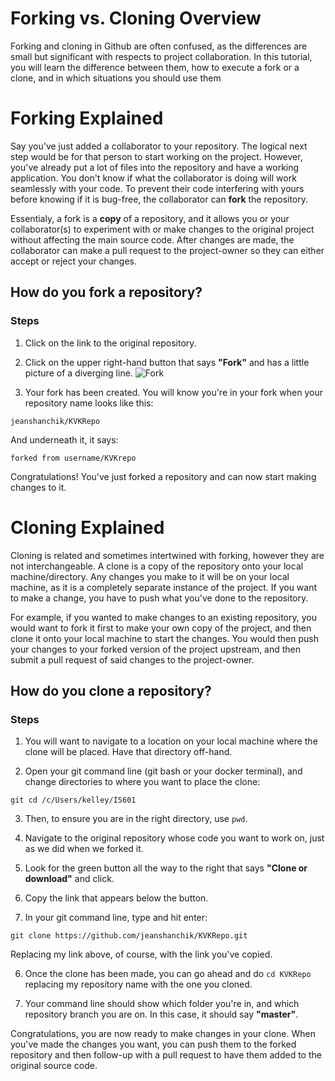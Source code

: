 # Forking vs. Cloning Overview

Forking and cloning in Github are often confused, as the differences are small but significant with respects to project collaboration. In this tutorial, you will learn the difference between them, how to execute a fork or a clone, and in which situations you should use them


# Forking Explained

Say you've just added a collaborator to your repository. The logical next step would be for that person to start working on the project. However, you've already put a lot of files into the repository and have a working application. You don't know if what the collaborator is doing will work seamlessly with your code. To prevent their code interfering with yours before knowing if it is bug-free, the collaborator can **fork** the repository. 

Essentialy, a fork is a **copy** of a repository, and it allows you or your collaborator(s) to experiment with or make changes to the original project without affecting the main source code. After changes are made, the collaborator can make a pull request to the project-owner so they can either accept or reject your changes.

## How do you fork a repository?

### Steps

1. Click on the link to the original repository.

2. Click on the upper right-hand button that says **"Fork"** and has a little picture of a diverging line. ![Fork](https://github.com/jeanshanchik/KVKRepo/blob/master/Git%20Collaboration%20Files/images/fork.png)

3. Your fork has been created. You will know you're in your fork when your repository name looks like this:

```jeanshanchik/KVKRepo```

And underneath it, it says:

```forked from username/KVKrepo```

Congratulations! You've just forked a repository and can now start making changes to it. 


# Cloning Explained

Cloning is related and sometimes intertwined with forking, however they are not interchangeable. A clone is a copy of the repository onto your local machine/directory. Any changes you make to it will be on your local machine, as it is a completely separate instance of the project. If you want to make a change, you have to push what you've done to the repository. 

For example, if you wanted to make changes to an existing repository, you would want to fork it first to make your own copy of the project, and then clone it onto your local machine to start the changes. You would then push your changes to your forked version of the project upstream, and then submit a pull request of said changes to the project-owner. 

## How do you clone a repository?

### Steps

1. You will want to navigate to a location on your local machine where the clone will be placed. Have that directory off-hand.

2. Open your git command line (git bash or your docker terminal), and change directories to where you want to place the clone:

  ```git cd /c/Users/kelley/IS601```

3. Then, to ensure you are in the right directory, use ```pwd```.

4. Navigate to the original repository whose code you want to work on, just as we did when we forked it.

2. Look for the green button all the way to the right that says **"Clone or download"** and click. 

3. Copy the link that appears below the button.

5. In your git command line, type and hit enter:

  ```git clone https://github.com/jeanshanchik/KVKRepo.git```

  Replacing my link above, of course, with the link you've copied.

6. Once the clone has been made, you can go ahead and do ```cd KVKRepo``` replacing my repository name with the one you cloned.

7. Your command line should show which folder you're in, and which repository branch you are on. In this case, it should say **"master"**.

Congratulations, you are now ready to make changes in your clone. When you've made the changes you want, you can push them to the forked repository and then follow-up with a pull request to have them added to the original source code.
